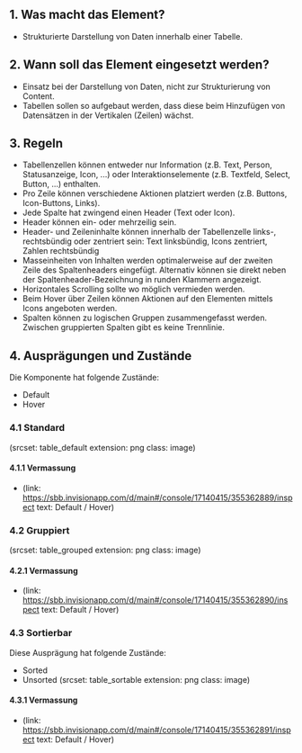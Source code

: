 ## 1. Was macht das Element?
* Strukturierte Darstellung von Daten innerhalb einer Tabelle.

## 2. Wann soll das Element eingesetzt werden? 
* Einsatz bei der Darstellung von Daten, nicht zur Strukturierung von Content.
* Tabellen sollen so aufgebaut werden, dass diese beim Hinzufügen von Datensätzen in der Vertikalen (Zeilen) wächst.

## 3. Regeln
* Tabellenzellen können entweder nur Information (z.B. Text, Person, Statusanzeige, Icon, ...) oder Interaktionselemente (z.B. Textfeld, Select, Button, ...) enthalten.
* Pro Zeile können verschiedene Aktionen platziert werden (z.B. Buttons, Icon-Buttons, Links).
* Jede Spalte hat zwingend einen Header (Text oder Icon).
* Header können ein- oder mehrzeilig sein.
* Header- und Zeileninhalte können innerhalb der Tabellenzelle links-, rechtsbündig oder zentriert sein: Text linksbündig, Icons zentriert, Zahlen rechtsbündig
* Masseinheiten von Inhalten werden optimalerweise auf der zweiten Zeile des Spaltenheaders eingefügt. Alternativ können sie direkt neben der Spaltenheader-Bezeichnung in runden Klammern angezeigt.
* Horizontales Scrolling sollte wo möglich vermieden werden.
* Beim Hover über Zeilen können Aktionen auf den Elementen mittels Icons angeboten werden.
* Spalten können zu logischen Gruppen zusammengefasst werden. Zwischen gruppierten Spalten gibt es keine Trennlinie.

## 4. Ausprägungen und Zustände
Die Komponente hat folgende Zustände:
* Default
* Hover

### 4.1 Standard
(srcset: table_default extension: png class: image)

#### 4.1.1 Vermassung
* (link: https://sbb.invisionapp.com/d/main#/console/17140415/355362889/inspect text: Default / Hover)

### 4.2 Gruppiert
(srcset: table_grouped extension: png class: image)

#### 4.2.1 Vermassung
* (link: https://sbb.invisionapp.com/d/main#/console/17140415/355362890/inspect text: Default / Hover)

### 4.3 Sortierbar
Diese Ausprägung hat folgende Zustände:
* Sorted
* Unsorted
(srcset: table_sortable extension: png class: image)

#### 4.3.1 Vermassung
* (link: https://sbb.invisionapp.com/d/main#/console/17140415/355362891/inspect text: Default / Hover)